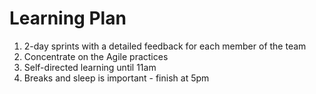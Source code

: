 # Learning Plan 

1. 2-day sprints with a detailed feedback for each member of the team
2. Concentrate on the Agile practices
3. Self-directed learning until 11am
4. Breaks and sleep is important - finish at 5pm
